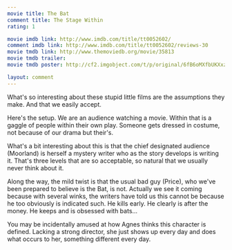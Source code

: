 ```yaml
---
movie title: The Bat
comment title: The Stage Within
rating: 1

movie imdb link: http://www.imdb.com/title/tt0052602/
comment imdb link: http://www.imdb.com/title/tt0052602/reviews-30
movie tmdb link: http://www.themoviedb.org/movie/35813
movie tmdb trailer: 
movie tmdb poster: http://cf2.imgobject.com/t/p/original/6fB6oMXfbUKXxzMH3SrtAnmosC8.jpg

layout: comment
---
```


What's so interesting about these stupid little films are the assumptions they make. And that we easily accept.

Here's the setup. We are an audience watching a movie. Within that is a gaggle of people within their own play. Someone gets dressed in costume, not because of our drama but their's.

What's a bit interesting about this is that the chief designated audience (Moorland) is herself a mystery writer who as the story develops is writing it. That's three levels that are so acceptable, so natural that we usually never think about it.

Along the way, the mild twist is that the usual bad guy (Price), who we've been prepared to believe is the Bat, is not. Actually we see it coming because with several winks, the writers have told us this cannot be because he too obviously is indicated such. He kills early. He clearly is after the money. He keeps and is obsessed with bats...

You may be incidentally amused at how Agnes thinks this character is defined. Lacking a strong director, she just shows up every day and does what occurs to her, something different every day.